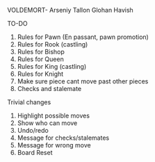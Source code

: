 VOLDEMORT-
Arseniy
Tallon
Glohan
Havish

TO-DO
1. Rules for Pawn (En passant, pawn promotion)
2. Rules for Rook (castling)
3. Rules for Bishop 
4. Rules for Queen
5. Rules for King (castling)
6. Rules for Knight
7. Make sure piece cant move past other pieces
2. Checks and stalemate


Trivial changes
1. Highlight possible moves
2. Show who can move
3. Undo/redo
4. Message for checks/stalemates
5. Message for wrong move
6. Board Reset
